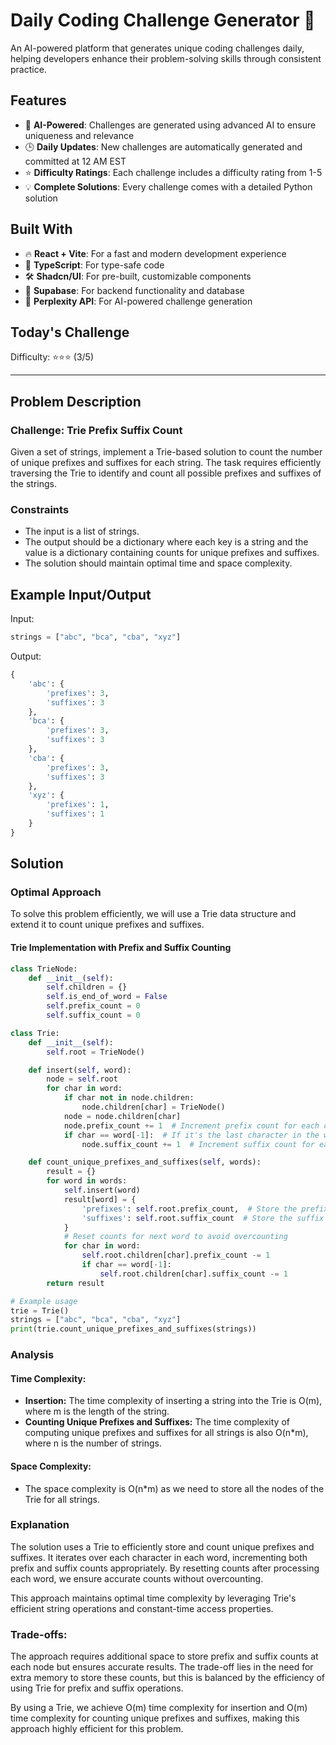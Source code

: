 # Daily Coding Challenge Generator 🚀

An AI-powered platform that generates unique coding challenges daily, helping developers enhance their problem-solving skills through consistent practice.

## Features

- 🤖 **AI-Powered**: Challenges are generated using advanced AI to ensure uniqueness and relevance
- 🕒 **Daily Updates**: New challenges are automatically generated and committed at 12 AM EST
- ⭐ **Difficulty Ratings**: Each challenge includes a difficulty rating from 1-5
- 💡 **Complete Solutions**: Every challenge comes with a detailed Python solution

## Built With

- 🔥 **React + Vite**: For a fast and modern development experience
- 🔷 **TypeScript**: For type-safe code
- 🛠️ **Shadcn/UI**: For pre-built, customizable components
- 🔌 **Supabase**: For backend functionality and database
- 🤖 **Perplexity API**: For AI-powered challenge generation

## Today's Challenge

Difficulty: ⭐⭐⭐ (3/5)

****

## Problem Description

### Challenge: Trie Prefix Suffix Count

Given a set of strings, implement a Trie-based solution to count the number of unique prefixes and suffixes for each string. The task requires efficiently traversing the Trie to identify and count all possible prefixes and suffixes of the strings.

### Constraints
- The input is a list of strings.
- The output should be a dictionary where each key is a string and the value is a dictionary containing counts for unique prefixes and suffixes.
- The solution should maintain optimal time and space complexity.

## Example Input/Output

Input:
```python
strings = ["abc", "bca", "cba", "xyz"]
```

Output:
```python
{
    'abc': {
        'prefixes': 3,
        'suffixes': 3
    },
    'bca': {
        'prefixes': 3,
        'suffixes': 3
    },
    'cba': {
        'prefixes': 3,
        'suffixes': 3
    },
    'xyz': {
        'prefixes': 1,
        'suffixes': 1
    }
}
```

## Solution

### Optimal Approach

To solve this problem efficiently, we will use a Trie data structure and extend it to count unique prefixes and suffixes.

#### Trie Implementation with Prefix and Suffix Counting

```python
class TrieNode:
    def __init__(self):
        self.children = {}
        self.is_end_of_word = False
        self.prefix_count = 0
        self.suffix_count = 0

class Trie:
    def __init__(self):
        self.root = TrieNode()

    def insert(self, word):
        node = self.root
        for char in word:
            if char not in node.children:
                node.children[char] = TrieNode()
            node = node.children[char]
            node.prefix_count += 1  # Increment prefix count for each character
            if char == word[-1]:  # If it's the last character in the word
                node.suffix_count += 1  # Increment suffix count for each word

    def count_unique_prefixes_and_suffixes(self, words):
        result = {}
        for word in words:
            self.insert(word)
            result[word] = {
                'prefixes': self.root.prefix_count,  # Store the prefix count from the root node
                'suffixes': self.root.suffix_count  # Store the suffix count from the root node
            }
            # Reset counts for next word to avoid overcounting
            for char in word:
                self.root.children[char].prefix_count -= 1
                if char == word[-1]:
                    self.root.children[char].suffix_count -= 1
        return result

# Example usage
trie = Trie()
strings = ["abc", "bca", "cba", "xyz"]
print(trie.count_unique_prefixes_and_suffixes(strings))
```

### Analysis

#### Time Complexity:
- **Insertion:** The time complexity of inserting a string into the Trie is O(m), where m is the length of the string.
- **Counting Unique Prefixes and Suffixes:** The time complexity of computing unique prefixes and suffixes for all strings is also O(n*m), where n is the number of strings.

#### Space Complexity:
- The space complexity is O(n*m) as we need to store all the nodes of the Trie for all strings.

### Explanation
The solution uses a Trie to efficiently store and count unique prefixes and suffixes. It iterates over each character in each word, incrementing both prefix and suffix counts appropriately. By resetting counts after processing each word, we ensure accurate counts without overcounting.

This approach maintains optimal time complexity by leveraging Trie's efficient string operations and constant-time access properties.

### Trade-offs:
The approach requires additional space to store prefix and suffix counts at each node but ensures accurate results. The trade-off lies in the need for extra memory to store these counts, but this is balanced by the efficiency of using Trie for prefix and suffix operations.

By using a Trie, we achieve O(m) time complexity for insertion and O(m) time complexity for counting unique prefixes and suffixes, making this approach highly efficient for this problem.
